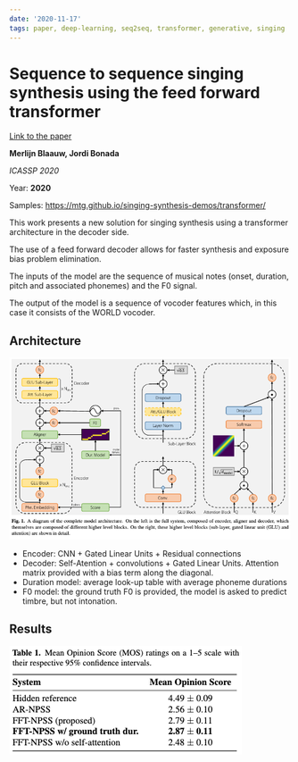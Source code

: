 ```yaml
---
date: '2020-11-17'
tags: paper, deep-learning, seq2seq, transformer, generative, singing
---
```

# Sequence to sequence singing synthesis using the feed forward transformer

[Link to the paper](https://arxiv.org/abs/1910.09989)

**Merlijn Blaauw, Jordi Bonada**

*ICASSP 2020*

Year: **2020**

Samples:  https://mtg.github.io/singing-synthesis-demos/transformer/

This work presents a new solution for singing synthesis using a transformer architecture in the decoder side.

The use of a feed forward decoder allows for faster synthesis and exposure bias problem elimination.

The inputs of the model are the sequence of musical notes (onset, duration, pitch and associated phonemes) and the F0 signal.

The output of the model is a sequence of vocoder features which, in this case it consists of the WORLD vocoder.

## Architecture
![](assets/blaauw2020/architecture.png)

- Encoder: CNN + Gated Linear Units + Residual connections
- Decoder: Self-Atention + convolutions + Gated Linear Units. Attention matrix provided with a bias term along the diagonal.
- Duration model: average look-up table with average phoneme durations
- F0 model: the ground truth F0 is provided, the model is asked to predict timbre, but not intonation.


## Results
![](assets/blaauw2020/results_table.png)